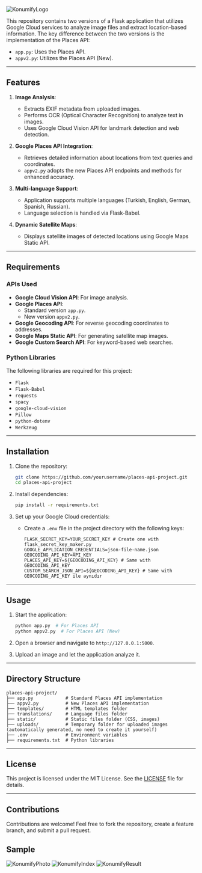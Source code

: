 ![KonumifyLogo](https://i.ibb.co/f1FJgSF/konumifywhite.png)

This repository contains two versions of a Flask application that utilizes Google Cloud services to analyze image files and extract location-based information. The key difference between the two versions is the implementation of the Places API:

- `app.py`: Uses the Places API.
- `appv2.py`: Utilizes the Places API (New).

---

## Features

1. **Image Analysis**:
   - Extracts EXIF metadata from uploaded images.
   - Performs OCR (Optical Character Recognition) to analyze text in images.
   - Uses Google Cloud Vision API for landmark detection and web detection.

2. **Google Places API Integration**:
   - Retrieves detailed information about locations from text queries and coordinates.
   - `appv2.py` adopts the new Places API endpoints and methods for enhanced accuracy.

3. **Multi-language Support**:
   - Application supports multiple languages (Turkish, English, German, Spanish, Russian).
   - Language selection is handled via Flask-Babel.

4. **Dynamic Satellite Maps**:
   - Displays satellite images of detected locations using Google Maps Static API.

---

## Requirements

### APIs Used

- **Google Cloud Vision API**: For image analysis.
- **Google Places API**:
  - Standard version `app.py`.
  - New version `appv2.py`.
- **Google Geocoding API**: For reverse geocoding coordinates to addresses.
- **Google Maps Static API**: For generating satellite map images.
- **Google Custom Search API**: For keyword-based web searches.

### Python Libraries

The following libraries are required for this project:

- `Flask`
- `Flask-Babel`
- `requests`
- `spacy`
- `google-cloud-vision`
- `Pillow`
- `python-dotenv`
- `Werkzeug`

---

## Installation

1. Clone the repository:
   ```bash
   git clone https://github.com/yourusername/places-api-project.git
   cd places-api-project
   ```

3. Install dependencies:
   ```bash
   pip install -r requirements.txt
   ```

4. Set up your Google Cloud credentials:
   - Create a `.env` file in the project directory with the following keys:
     ```env
     FLASK_SECRET_KEY=YOUR_SECRET_KEY # Create one with flask_secret_key_maker.py
     GOOGLE_APPLICATION_CREDENTIALS=json-file-name.json
     GEOCODING_API_KEY=API_KEY
     PLACES_API_KEY=${GEOCODING_API_KEY} # Same with GEOCODING_API_KEY
     CUSTOM_SEARCH_JSON_API=${GEOCODING_API_KEY} # Same with GEOCODING_API_KEY ile aynıdır
     ```

---

## Usage

1. Start the application:
   ```bash
   python app.py  # For Places API
   python appv2.py  # For Places API (New)
   ```

2. Open a browser and navigate to `http://127.0.0.1:5000`.

3. Upload an image and let the application analyze it.

---

## Directory Structure

```
places-api-project/
├── app.py            # Standard Places API implementation
├── appv2.py          # New Places API implementation
├── templates/        # HTML templates folder
├── translations/     # Language files folder
├── static/           # Static files folder (CSS, images)
├── uploads/          # Temporary folder for uploaded images (automatically generated, no need to create it yourself)
├── .env              # Environment variables
├── requirements.txt  # Python libraries
```

---

## License

This project is licensed under the MIT License. See the [LICENSE](LICENSE) file for details.

---

## Contributions

Contributions are welcome! Feel free to fork the repository, create a feature branch, and submit a pull request.

## Sample
![KonumifyPhoto](https://i.ibb.co/2FkwxF5/FSM.jpg)
![KonumifyIndex](https://i.ibb.co/YthQtmB/1-en.jpg)
![KonumifyResult](https://i.ibb.co/jVgyWXm/2-en.jpg)
